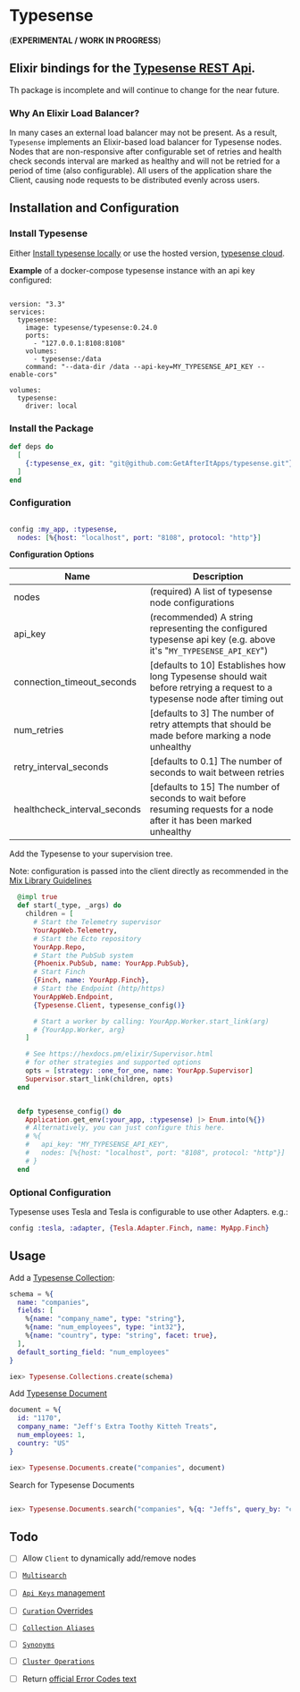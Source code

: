 # Typesense

(**EXPERIMENTAL / WORK IN PROGRESS**)

## Elixir bindings for the [Typesense REST Api](https://typesense.org/docs/0.24.1/api/).

Th package is incomplete and will continue to change for the near future.

### Why An Elixir Load Balancer?

In many cases an external load balancer may not be present. As a result,
`Typesense` implements an Elixir-based load balancer for Typesense nodes. Nodes
that are non-responsive after configurable set of retries and health check seconds
interval are marked as healthy and will not be retried for a period of time (also
configurable). All users of the application share the Client, causing node requests
to be distributed evenly across users.

## Installation and Configuration

### Install Typesense

Either [Install typesense locally](https://typesense.org/docs/guide/install-typesense.html) or
use the hosted version, [typesense cloud](https://cloud.typesense.org/).

**Example** of a docker-compose typesense instance with an api key configured:

```docker

version: "3.3"
services:
  typesense:
    image: typesense/typesense:0.24.0
    ports:
      - "127.0.0.1:8108:8108"
    volumes:
      - typesense:/data
    command: "--data-dir /data --api-key=MY_TYPESENSE_API_KEY --enable-cors"

volumes:
  typesense:
    driver: local
```

### Install the Package

```elixir
def deps do
  [
    {:typesense_ex, git: "git@github.com:GetAfterItApps/typesense.git"}
  ]
end
```

### Configuration

```elixir

config :my_app, :typesense,
  nodes: [%{host: "localhost", port: "8108", protocol: "http"}]
```

**Configuration Options**

| Name                         | Description                                                                                                                |
| ---------------------------- | -------------------------------------------------------------------------------------------------------------------------- |
| nodes                        | (required) A list of typesense node configurations                                                                         |
| api_key                      | (recommended) A string representing the configured typesense api key (e.g. above it's "`MY_TYPESENSE_API_KEY`")            |
| connection_timeout_seconds   | [defaults to 10] Establishes how long Typesense should wait before retrying a request to a typesense node after timing out |
| num_retries                  | [defaults to 3] The number of retry attempts that should be made before marking a node unhealthy                           |
| retry_interval_seconds       | [defaults to 0.1] The number of seconds to wait between retries                                                            |
| healthcheck_interval_seconds | [defaults to 15] The number of seconds to wait before resuming requests for a node after it has been marked unhealthy      |

Add the Typesense to your supervision tree.

Note: configuration is passed into the client directly as recommended
in the [Mix Library Guidelines](https://hexdocs.pm/elixir/main/library-guidelines.html#avoid-application-configuration)

```elixir
  @impl true
  def start(_type, _args) do
    children = [
      # Start the Telemetry supervisor
      YourAppWeb.Telemetry,
      # Start the Ecto repository
      YourApp.Repo,
      # Start the PubSub system
      {Phoenix.PubSub, name: YourApp.PubSub},
      # Start Finch
      {Finch, name: YourApp.Finch},
      # Start the Endpoint (http/https)
      YourAppWeb.Endpoint,
      {Typesense.Client, typesense_config()}

      # Start a worker by calling: YourApp.Worker.start_link(arg)
      # {YourApp.Worker, arg}
    ]

    # See https://hexdocs.pm/elixir/Supervisor.html
    # for other strategies and supported options
    opts = [strategy: :one_for_one, name: YourApp.Supervisor]
    Supervisor.start_link(children, opts)
  end


  defp typesense_config() do
    Application.get_env(:your_app, :typesense) |> Enum.into(%{})
    # Alternatively, you can just configure this here.
    # %{
    #   api_key: "MY_TYPESENSE_API_KEY",
    #   nodes: [%{host: "localhost", port: "8108", protocol: "http"}]
    # }
  end

```
### Optional Configuration

Typesense uses Tesla and Tesla is configurable to use other Adapters. e.g.:

```elixir
config :tesla, :adapter, {Tesla.Adapter.Finch, name: MyApp.Finch}

```

## Usage

Add a [Typesense Collection](https://typesense.org/docs/0.24.1/api/collections.html):

```elixir
schema = %{
  name: "companies",
  fields: [
    %{name: "company_name", type: "string"},
    %{name: "num_employees", type: "int32"},
    %{name: "country", type: "string", facet: true},
  ],
  default_sorting_field: "num_employees"
}

iex> Typesense.Collections.create(schema)
```

Add [Typesense Document](https://typesense.org/docs/0.24.1/api/documents.html)

```elixir
document = %{
  id: "1170",
  company_name: "Jeff's Extra Toothy Kitteh Treats",
  num_employees: 1,
  country: "US"
}

iex> Typesense.Documents.create("companies", document)
```

Search for Typesense Documents

```elixir

iex> Typesense.Documents.search("companies", %{q: "Jeffs", query_by: "company_name"})
```

## Todo

- [ ] Allow `Client` to dynamically add/remove nodes
- [ ] [`Multisearch`](https://typesense.org/docs/0.24.1/api/federated-multi-search.html)
- [ ] [`Api Keys` management](https://typesense.org/docs/0.24.1/api/api-keys.html)
- [ ] [`Curation` Overrides](https://typesense.org/docs/0.24.1/api/curation.html)
- [ ] [`Collection Aliases`](https://typesense.org/docs/0.24.1/api/collection-alias.html)
- [ ] [`Synonyms`](https://typesense.org/docs/0.24.1/api/synonyms.html)
- [ ] [`Cluster Operations`](https://typesense.org/docs/0.24.1/api/cluster-operations.html)
- [ ] Return [official Error Codes text](https://typesense.org/docs/0.24.1/api/api-errors.html)



